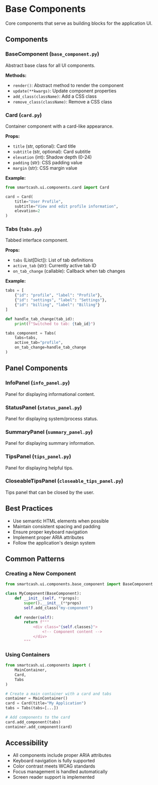 # Base Components

Core components that serve as building blocks for the application UI.

## Components

### BaseComponent (`base_component.py`)
Abstract base class for all UI components.

**Methods:**
- `render()`: Abstract method to render the component
- `update(**kwargs)`: Update component properties
- `add_class(className)`: Add a CSS class
- `remove_class(className)`: Remove a CSS class

### Card (`card.py`)
Container component with a card-like appearance.

**Props:**
- `title` (str, optional): Card title
- `subtitle` (str, optional): Card subtitle
- `elevation` (int): Shadow depth (0-24)
- `padding` (str): CSS padding value
- `margin` (str): CSS margin value

**Example:**
```python
from smartcash.ui.components.card import Card

card = Card(
    title="User Profile",
    subtitle="View and edit profile information",
    elevation=2
)
```

### Tabs (`tabs.py`)
Tabbed interface component.

**Props:**
- `tabs` (List[Dict]): List of tab definitions
- `active_tab` (str): Currently active tab ID
- `on_tab_change` (callable): Callback when tab changes

**Example:**
```python
tabs = [
    {"id": "profile", "label": "Profile"},
    {"id": "settings", "label": "Settings"},
    {"id": "billing", "label": "Billing"}
]

def handle_tab_change(tab_id):
    print(f"Switched to tab: {tab_id}")

tabs_component = Tabs(
    tabs=tabs,
    active_tab="profile",
    on_tab_change=handle_tab_change
)
```

## Panel Components

### InfoPanel (`info_panel.py`)
Panel for displaying informational content.

### StatusPanel (`status_panel.py`)
Panel for displaying system/process status.

### SummaryPanel (`summary_panel.py`)
Panel for displaying summary information.

### TipsPanel (`tips_panel.py`)
Panel for displaying helpful tips.

### CloseableTipsPanel (`closeable_tips_panel.py`)
Tips panel that can be closed by the user.

## Best Practices

- Use semantic HTML elements when possible
- Maintain consistent spacing and padding
- Ensure proper keyboard navigation
- Implement proper ARIA attributes
- Follow the application's design system

## Common Patterns

### Creating a New Component
```python
from smartcash.ui.components.base_component import BaseComponent

class MyComponent(BaseComponent):
    def __init__(self, **props):
        super().__init__(**props)
        self.add_class("my-component")
    
    def render(self):
        return f"""
            <div class="{self.classes}">
                <!-- Component content -->
            </div>
        """
```

### Using Containers
```python
from smartcash.ui.components import (
    MainContainer,
    Card,
    Tabs
)

# Create a main container with a card and tabs
container = MainContainer()
card = Card(title="My Application")
tabs = Tabs(tabs=[...])

# Add components to the card
card.add_component(tabs)
container.add_component(card)
```

## Accessibility

- All components include proper ARIA attributes
- Keyboard navigation is fully supported
- Color contrast meets WCAG standards
- Focus management is handled automatically
- Screen reader support is implemented
